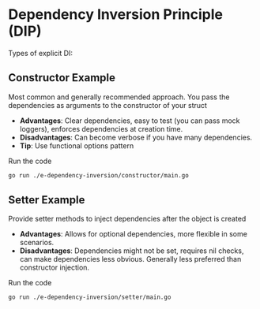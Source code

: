 #  Dependency Inversion Principle (DIP)

Types of explicit DI:


## Constructor Example

Most common and generally recommended approach. You pass the dependencies as arguments to the constructor of your struct
- **Advantages**: Clear dependencies, easy to test (you can pass mock loggers), enforces dependencies at creation time.
- **Disadvantages**: Can become verbose if you have many dependencies.
- **Tip**: Use functional options pattern

Run the code 
```bash
go run ./e-dependency-inversion/constructor/main.go
```


## Setter Example

Provide setter methods to inject dependencies after the object is created
- **Advantages**: Allows for optional dependencies, more flexible in some scenarios.
- **Disadvantages**: Dependencies might not be set, requires nil checks, can make dependencies less obvious. Generally less preferred than constructor injection.

Run the code 
```bash
go run ./e-dependency-inversion/setter/main.go
```
